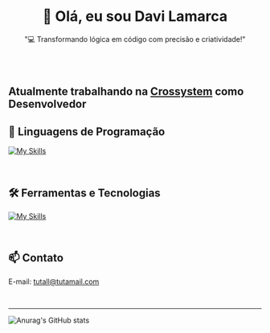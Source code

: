 <h1 align="center">👋 Olá, eu sou Davi Lamarca</h1>

<p align="center">
  "💻 Transformando lógica em código com precisão e criatividade!"
</p><br><br>

<h2>Atualmente trabalhando na <a href="https://crosssystem.com.br/" target="_blank">Crossystem</a> como Desenvolvedor</h2>

## 🚀 Linguagens de Programação
[![My Skills](https://skillicons.dev/icons?i=javascript,html,css,react)](https://skillicons.dev)

<br>

## 🛠️ Ferramentas e Tecnologias
[![My Skills](https://skillicons.dev/icons?i=vscode,git,github)](https://skillicons.dev)

<br>

## 📫 Contato
E-mail: [tutall@tutamail.com](mailto:tutall@tutamail.com)

<br>

<hr>

<!-- GitHub Stats -->
![Anurag's GitHub stats](https://github-readme-stats.vercel.app/api?username=DaviLMs&show_icons=true&theme=radical)
